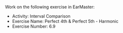 Work on the following exercise in EarMaster:
- Activity: Interval Comparison
- Exercise Name: Perfect 4th & Perfect 5th - Harmonic
- Exercise Number: 6.9
